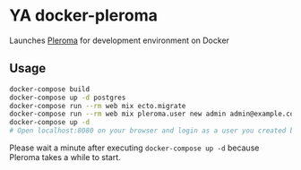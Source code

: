 # YA docker-pleroma

Launches [Pleroma](https://pleroma.social/) for development environment on Docker

## Usage

``` sh
docker-compose build
docker-compose up -d postgres
docker-compose run --rm web mix ecto.migrate
docker-compose run --rm web mix pleroma.user new admin admin@example.com --password password --admin
docker-compose up -d
# Open localhost:8080 on your browser and login as a user you created by a command above
```

Please wait a minute after executing `docker-compose up -d` because Pleroma takes a while to start.
